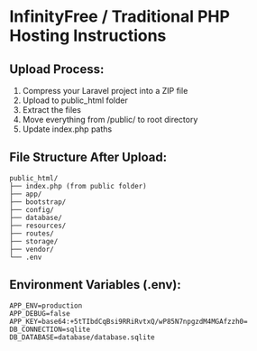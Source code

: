 # InfinityFree / Traditional PHP Hosting Instructions

## Upload Process:
1. Compress your Laravel project into a ZIP file
2. Upload to public_html folder
3. Extract the files
4. Move everything from /public/ to root directory
5. Update index.php paths

## File Structure After Upload:
```
public_html/
├── index.php (from public folder)
├── app/
├── bootstrap/
├── config/
├── database/
├── resources/
├── routes/
├── storage/
├── vendor/
└── .env
```

## Environment Variables (.env):
```
APP_ENV=production
APP_DEBUG=false
APP_KEY=base64:+5tTIbdCqBsi9RRiRvtxQ/wP85N7npgzdM4MGAfzzh0=
DB_CONNECTION=sqlite
DB_DATABASE=database/database.sqlite
```
